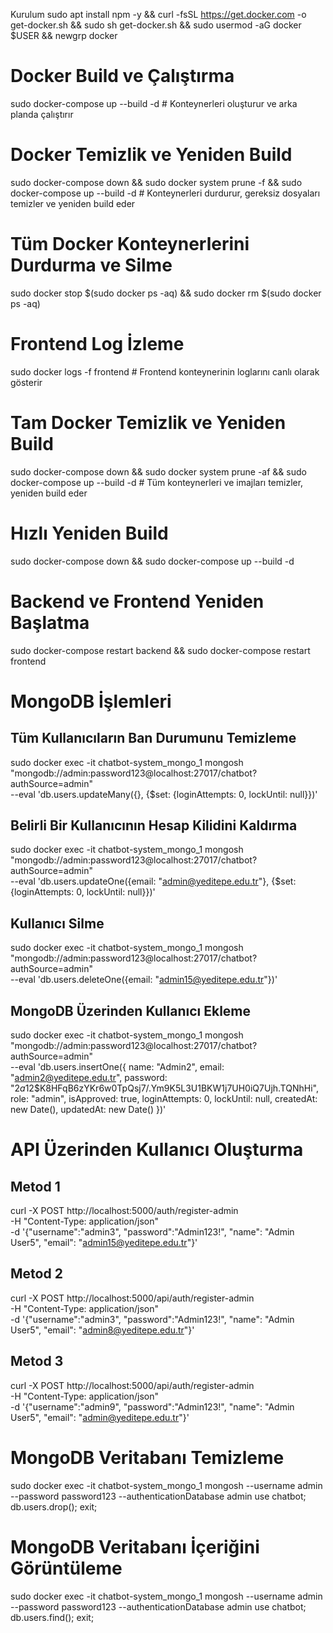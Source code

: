 Kurulum
sudo apt install npm -y && curl -fsSL https://get.docker.com -o get-docker.sh && sudo sh get-docker.sh && sudo usermod -aG docker $USER && newgrp docker

# Docker Build ve Çalıştırma
sudo docker-compose up --build -d  # Konteynerleri oluşturur ve arka planda çalıştırır

# Docker Temizlik ve Yeniden Build
sudo docker-compose down && sudo docker system prune -f && sudo docker-compose up --build -d  # Konteynerleri durdurur, gereksiz dosyaları temizler ve yeniden build eder

# Tüm Docker Konteynerlerini Durdurma ve Silme
sudo docker stop $(sudo docker ps -aq) && sudo docker rm $(sudo docker ps -aq)

# Frontend Log İzleme
sudo docker logs -f frontend  # Frontend konteynerinin loglarını canlı olarak gösterir

# Tam Docker Temizlik ve Yeniden Build
sudo docker-compose down && sudo docker system prune -af && sudo docker-compose up --build -d  # Tüm konteynerleri ve imajları temizler, yeniden build eder

# Hızlı Yeniden Build
sudo docker-compose down && sudo docker-compose up --build -d

# Backend ve Frontend Yeniden Başlatma
sudo docker-compose restart backend && sudo docker-compose restart frontend

# MongoDB İşlemleri

## Tüm Kullanıcıların Ban Durumunu Temizleme
sudo docker exec -it chatbot-system_mongo_1 mongosh "mongodb://admin:password123@localhost:27017/chatbot?authSource=admin" \
--eval 'db.users.updateMany({}, {$set: {loginAttempts: 0, lockUntil: null}})'

## Belirli Bir Kullanıcının Hesap Kilidini Kaldırma
sudo docker exec -it chatbot-system_mongo_1 mongosh "mongodb://admin:password123@localhost:27017/chatbot?authSource=admin" \
--eval 'db.users.updateOne({email: "admin@yeditepe.edu.tr"}, {$set: {loginAttempts: 0, lockUntil: null}})'

## Kullanıcı Silme
sudo docker exec -it chatbot-system_mongo_1 mongosh "mongodb://admin:password123@localhost:27017/chatbot?authSource=admin" \
--eval 'db.users.deleteOne({email: "admin15@yeditepe.edu.tr"})'

## MongoDB Üzerinden Kullanıcı Ekleme
sudo docker exec -it chatbot-system_mongo_1 mongosh "mongodb://admin:password123@localhost:27017/chatbot?authSource=admin" \
--eval 'db.users.insertOne({
    name: "Admin2", 
    email: "admin2@yeditepe.edu.tr", 
    password: "$2a$12$K8HFqB6zYKr6w0TpQsj7/.Ym9K5L3U1BKW1j7UH0iQ7Ujh.TQNhHi", 
    role: "admin", 
    isApproved: true, 
    loginAttempts: 0, 
    lockUntil: null, 
    createdAt: new Date(), 
    updatedAt: new Date()
})'

# API Üzerinden Kullanıcı Oluşturma
## Metod 1
curl -X POST http://localhost:5000/auth/register-admin \
-H "Content-Type: application/json" \
-d '{"username":"admin3", "password":"Admin123!", "name": "Admin User5", "email": "admin15@yeditepe.edu.tr"}'

## Metod 2
curl -X POST http://localhost:5000/api/auth/register-admin \
-H "Content-Type: application/json" \
-d '{"username":"admin3", "password":"Admin123!", "name": "Admin User5", "email": "admin8@yeditepe.edu.tr"}'

## Metod 3
curl -X POST http://localhost:5000/api/auth/register-admin \
-H "Content-Type: application/json" \
-d '{"username":"admin9", "password":"Admin123!", "name": "Admin User5", "email": "admin@yeditepe.edu.tr"}'

# MongoDB Veritabanı Temizleme
sudo docker exec -it chatbot-system_mongo_1 mongosh --username admin --password password123 --authenticationDatabase admin
use chatbot; db.users.drop(); exit;

# MongoDB Veritabanı İçeriğini Görüntüleme
sudo docker exec -it chatbot-system_mongo_1 mongosh --username admin --password password123 --authenticationDatabase admin
use chatbot; db.users.find(); exit;


